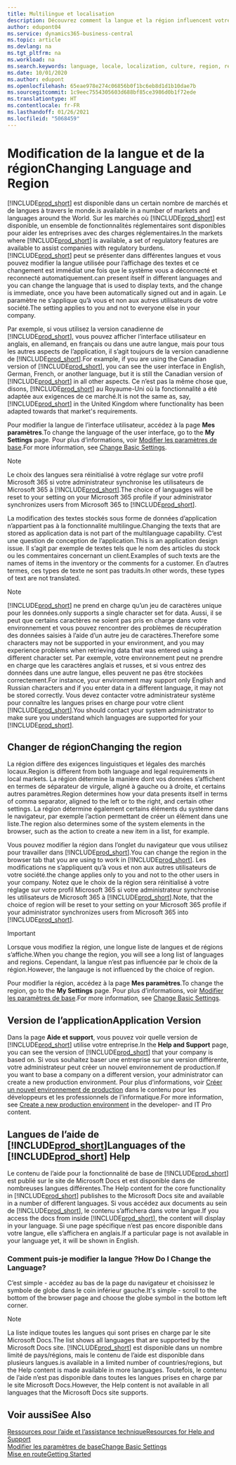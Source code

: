 ```yaml
---
title: Multilingue et localisation
description: Découvrez comment la langue et la région influencent votre expérience dans Business Central. Modifier la langue de l’interface utilisateur dans Mes paramètres.
author: edupont04
ms.service: dynamics365-business-central
ms.topic: article
ms.devlang: na
ms.tgt_pltfrm: na
ms.workload: na
ms.search.keywords: language, locale, localization, culture, region, regional settings
ms.date: 10/01/2020
ms.author: edupont
ms.openlocfilehash: 65eae978e274c06856b0f1bc6eb8d1d1b10dae7b
ms.sourcegitcommit: 1c9eec7554305603d688bf85ce3986d0b1f72ede
ms.translationtype: HT
ms.contentlocale: fr-FR
ms.lasthandoff: 01/26/2021
ms.locfileid: "5068459"
---
```

# <a name="changing-language-and-region"></a><span data-ttu-id="c0aee-104">Modification de la langue et de la région</span><span class="sxs-lookup"><span data-stu-id="c0aee-104">Changing Language and Region</span></span>

[!INCLUDE[prod_short](includes/prod_short.md)] <span data-ttu-id="c0aee-105">est disponible dans un certain nombre de marchés et de langues à travers le monde.</span><span class="sxs-lookup"><span data-stu-id="c0aee-105">is available in a number of markets and languages around the World.</span></span> <span data-ttu-id="c0aee-106">Sur les marchés où [!INCLUDE[prod_short](includes/prod_short.md)] est disponible, un ensemble de fonctionnalités réglementaires sont disponibles pour aider les entreprises avec des charges réglementaires.</span><span class="sxs-lookup"><span data-stu-id="c0aee-106">In the markets where [!INCLUDE[prod_short](includes/prod_short.md)] is available, a set of regulatory features are available to assist companies with regulatory burdens.</span></span> [!INCLUDE[prod_short](includes/prod_short.md)] <span data-ttu-id="c0aee-107">peut se présenter dans différentes langues et vous pouvez modifier la langue utilisée pour l’affichage des textes et ce changement est immédiat une fois que le système vous a déconnecté et reconnecté automatiquement.</span><span class="sxs-lookup"><span data-stu-id="c0aee-107">can present itself in different languages and you can change the language that is used to display texts, and the change is immediate, once you have been automatically signed out and in again.</span></span> <span data-ttu-id="c0aee-108">Le paramètre ne s’applique qu’à vous et non aux autres utilisateurs de votre société.</span><span class="sxs-lookup"><span data-stu-id="c0aee-108">The setting applies to you and not to everyone else in your company.</span></span>  

<span data-ttu-id="c0aee-109">Par exemple, si vous utilisez la version canadienne de [!INCLUDE[prod_short](includes/prod_short.md)], vous pouvez afficher l’interface utilisateur en anglais, en allemand, en français ou dans une autre langue, mais pour tous les autres aspects de l’application, il s’agit toujours de la version canadienne de [!INCLUDE[prod_short](includes/prod_short.md)].</span><span class="sxs-lookup"><span data-stu-id="c0aee-109">For example, if you are using the Canadian version of [!INCLUDE[prod_short](includes/prod_short.md)], you can see the user interface in English, German, French, or another language, but it is still the Canadian version of [!INCLUDE[prod_short](includes/prod_short.md)] in all other aspects.</span></span> <span data-ttu-id="c0aee-110">Ce n’est pas la même chose que, disons, [!INCLUDE[prod_short](includes/prod_short.md)] au Royaume-Uni où la fonctionnalité a été adaptée aux exigences de ce marché.</span><span class="sxs-lookup"><span data-stu-id="c0aee-110">It is not the same as, say, [!INCLUDE[prod_short](includes/prod_short.md)] in the United Kingdom where functionality has been adapted towards that market's requirements.</span></span>  

<span data-ttu-id="c0aee-111">Pour modifier la langue de l’interface utilisateur, accédez à la page **Mes paramètres**.</span><span class="sxs-lookup"><span data-stu-id="c0aee-111">To change the language of the user interface, go to the **My Settings** page.</span></span> <span data-ttu-id="c0aee-112">Pour plus d’informations, voir [Modifier les paramètres de base](ui-change-basic-settings.md#language).</span><span class="sxs-lookup"><span data-stu-id="c0aee-112">For more information, see [Change Basic Settings](ui-change-basic-settings.md#language).</span></span> 

> [!NOTE]  
> <span data-ttu-id="c0aee-113">Le choix des langues sera réinitialisé à votre réglage sur votre profil Microsoft 365 si votre administrateur synchronise les utilisateurs de Microsoft 365 à [!INCLUDE[prod_short](includes/prod_short.md)].</span><span class="sxs-lookup"><span data-stu-id="c0aee-113">The choice of languages will be reset to your setting on your Microsoft 365 profile if your administrator synchronizes users from Microsoft 365 to [!INCLUDE[prod_short](includes/prod_short.md)].</span></span>

<span data-ttu-id="c0aee-114">La modification des textes stockés sous forme de données d’application n’appartient pas à la fonctionnalité multilingue.</span><span class="sxs-lookup"><span data-stu-id="c0aee-114">Changing the texts that are stored as application data is not part of the multilanguage capability.</span></span> <span data-ttu-id="c0aee-115">C’est une question de conception de l’application.</span><span class="sxs-lookup"><span data-stu-id="c0aee-115">This is an application design issue.</span></span> <span data-ttu-id="c0aee-116">Il s’agit par exemple de textes tels que le nom des articles du stock ou les commentaires concernant un client.</span><span class="sxs-lookup"><span data-stu-id="c0aee-116">Examples of such texts are the names of items in the inventory or the comments for a customer.</span></span> <span data-ttu-id="c0aee-117">En d’autres termes, ces types de texte ne sont pas traduits.</span><span class="sxs-lookup"><span data-stu-id="c0aee-117">In other words, these types of text are not translated.</span></span>  

> [!NOTE]  
> [!INCLUDE[prod_short](includes/prod_short.md)] <span data-ttu-id="c0aee-118">ne prend en charge qu’un jeu de caractères unique pour les données.</span><span class="sxs-lookup"><span data-stu-id="c0aee-118">only supports a single character set for data.</span></span> <span data-ttu-id="c0aee-119">Aussi, il se peut que certains caractères ne soient pas pris en charge dans votre environnement et vous pouvez rencontrer des problèmes de récupération des données saisies à l’aide d’un autre jeu de caractères.</span><span class="sxs-lookup"><span data-stu-id="c0aee-119">Therefore some characters may not be supported in your environment, and you may experience problems when retrieving data that was entered using a different character set.</span></span> <span data-ttu-id="c0aee-120">Par exemple, votre environnement peut ne prendre en charge que les caractères anglais et russes, et si vous entrez des données dans une autre langue, elles peuvent ne pas être stockées correctement.</span><span class="sxs-lookup"><span data-stu-id="c0aee-120">For instance, your environment may support only English and Russian characters and if you enter data in a different language, it may not be stored correctly.</span></span> <span data-ttu-id="c0aee-121">Vous devez contacter votre administrateur système pour connaître les langues prises en charge pour votre client [!INCLUDE[prod_short](includes/prod_short.md)].</span><span class="sxs-lookup"><span data-stu-id="c0aee-121">You should contact your system administrator to make sure you understand which languages are supported for your [!INCLUDE[prod_short](includes/prod_short.md)].</span></span>  

## <a name="changing-the-region"></a><span data-ttu-id="c0aee-122">Changer de région</span><span class="sxs-lookup"><span data-stu-id="c0aee-122">Changing the region</span></span>
<span data-ttu-id="c0aee-123">La région diffère des exigences linguistiques et légales des marchés locaux.</span><span class="sxs-lookup"><span data-stu-id="c0aee-123">Region is different from both language and legal requirements in local markets.</span></span> <span data-ttu-id="c0aee-124">La région détermine la manière dont vos données s’affichent en termes de séparateur de virgule, aligné à gauche ou à droite, et certains autres paramètres.</span><span class="sxs-lookup"><span data-stu-id="c0aee-124">Region determines how your data presents itself in terms of comma separator, aligned to the left or to the right, and certain other settings.</span></span> <span data-ttu-id="c0aee-125">La région détermine également certains éléments du système dans le navigateur, par exemple l’action permettant de créer un élément dans une liste.</span><span class="sxs-lookup"><span data-stu-id="c0aee-125">The region also determines some of the system elements in the browser, such as the action to create a new item in a list, for example.</span></span>  

<span data-ttu-id="c0aee-126">Vous pouvez modifier la région dans l’onglet du navigateur que vous utilisez pour travailler dans [!INCLUDE[prod_short](includes/prod_short.md)].</span><span class="sxs-lookup"><span data-stu-id="c0aee-126">You can change the region in the browser tab that you are using to work in [!INCLUDE[prod_short](includes/prod_short.md)].</span></span> <span data-ttu-id="c0aee-127">Les modifications ne s’appliquent qu’à vous et non aux autres utilisateurs de votre société.</span><span class="sxs-lookup"><span data-stu-id="c0aee-127">the change applies only to you and not to the other users in your company.</span></span>  <span data-ttu-id="c0aee-128">Notez que le choix de la région sera réinitialisé à votre réglage sur votre profil Microsoft 365 si votre administrateur synchronise les utilisateurs de Microsoft 365 à [!INCLUDE[prod_short](includes/prod_short.md)].</span><span class="sxs-lookup"><span data-stu-id="c0aee-128">Note, that the choice of region will be reset to your setting on your Microsoft 365 profile if your administrator synchronizes users from Microsoft 365 into [!INCLUDE[prod_short](includes/prod_short.md)].</span></span>

> [!IMPORTANT]  
>  <span data-ttu-id="c0aee-129">Lorsque vous modifiez la région, une longue liste de langues et de régions s’affiche.</span><span class="sxs-lookup"><span data-stu-id="c0aee-129">When you change the region, you will see a long list of languages and regions.</span></span> <span data-ttu-id="c0aee-130">Cependant, la langue n’est pas influencée par le choix de la région.</span><span class="sxs-lookup"><span data-stu-id="c0aee-130">However, the langauge is not influenced by the choice of region.</span></span>  

<span data-ttu-id="c0aee-131">Pour modifier la région, accédez à la page **Mes paramètres**.</span><span class="sxs-lookup"><span data-stu-id="c0aee-131">To change the region, go to the **My Settings** page.</span></span> <span data-ttu-id="c0aee-132">Pour plus d’informations, voir [Modifier les paramètres de base](ui-change-basic-settings.md).</span><span class="sxs-lookup"><span data-stu-id="c0aee-132">For more information, see [Change Basic Settings](ui-change-basic-settings.md).</span></span>  

## <a name="application-version"></a><span data-ttu-id="c0aee-133">Version de l’application</span><span class="sxs-lookup"><span data-stu-id="c0aee-133">Application Version</span></span>

<span data-ttu-id="c0aee-134">Dans la page **Aide et support**, vous pouvez voir quelle version de [!INCLUDE[prod_short](includes/prod_short.md)] utilise votre entreprise.</span><span class="sxs-lookup"><span data-stu-id="c0aee-134">In the **Help and Support** page, you can see the version of [!INCLUDE[prod_short](includes/prod_short.md)] that your company is based on.</span></span> <span data-ttu-id="c0aee-135">Si vous souhaitez baser une entreprise sur une version différente, votre administrateur peut créer un nouvel environnement de production.</span><span class="sxs-lookup"><span data-stu-id="c0aee-135">If you want to base a company on a different version, your administrator can create a new production environment.</span></span> <span data-ttu-id="c0aee-136">Pour plus d’informations, voir [Créer un nouvel environnement de production](/dynamics365/business-central/dev-itpro/administration/tenant-admin-center-environments#create-a-new-production-environment) dans le contenu pour les développeurs et les professionnels de l’informatique.</span><span class="sxs-lookup"><span data-stu-id="c0aee-136">For more information, see [Create a new production environment](/dynamics365/business-central/dev-itpro/administration/tenant-admin-center-environments#create-a-new-production-environment) in the developer- and IT Pro content.</span></span>  

## <a name="languages-of-the-prod_short-help"></a><span data-ttu-id="c0aee-137">Langues de l’aide de [!INCLUDE[prod_short](includes/prod_short.md)]</span><span class="sxs-lookup"><span data-stu-id="c0aee-137">Languages of the [!INCLUDE[prod_short](includes/prod_short.md)] Help</span></span>
<span data-ttu-id="c0aee-138">Le contenu de l’aide pour la fonctionnalité de base de [!INCLUDE[prod_short](includes/prod_short.md)] est publié sur le site de Microsoft Docs et est disponible dans de nombreuses langues différentes.</span><span class="sxs-lookup"><span data-stu-id="c0aee-138">The Help content for the core functionality in [!INCLUDE[prod_short](includes/prod_short.md)] publishes to the Microsoft Docs site and available in a number of different languages.</span></span> <span data-ttu-id="c0aee-139">Si vous accédez aux documents au sein de [!INCLUDE[prod_short](includes/prod_short.md)], le contenu s’affichera dans votre langue.</span><span class="sxs-lookup"><span data-stu-id="c0aee-139">If you access the docs from inside [!INCLUDE[prod_short](includes/prod_short.md)], the content will display in your language.</span></span> <span data-ttu-id="c0aee-140">Si une page spécifique n’est pas encore disponible dans votre langue, elle s’affichera en anglais.</span><span class="sxs-lookup"><span data-stu-id="c0aee-140">If a particular page is not available in your language yet, it will be shown in English.</span></span>

### <a name="how-do-i-change-the-language"></a><span data-ttu-id="c0aee-141">Comment puis-je modifier la langue ?</span><span class="sxs-lookup"><span data-stu-id="c0aee-141">How Do I Change the Language?</span></span>
<span data-ttu-id="c0aee-142">C’est simple - accédez au bas de la page du navigateur et choisissez le symbole de globe dans le coin inférieur gauche.</span><span class="sxs-lookup"><span data-stu-id="c0aee-142">It's simple - scroll to the bottom of the browser page and choose the globe symbol in the bottom left corner.</span></span>

> [!NOTE]  
> <span data-ttu-id="c0aee-143">La liste indique toutes les langues qui sont prises en charge par le site Microsoft Docs.</span><span class="sxs-lookup"><span data-stu-id="c0aee-143">The list shows all languages that are supported by the Microsoft Docs site.</span></span> [!INCLUDE[prod_short](includes/prod_short.md)] <span data-ttu-id="c0aee-144">est disponible dans un nombre limité de pays/régions, mais le contenu de l’aide est disponible dans plusieurs langues.</span><span class="sxs-lookup"><span data-stu-id="c0aee-144">is available in a limited number of countries/regions, but the Help content is made available in more languages.</span></span> <span data-ttu-id="c0aee-145">Toutefois, le contenu de l’aide n’est pas disponible dans toutes les langues prises en charge par le site Microsoft Docs.</span><span class="sxs-lookup"><span data-stu-id="c0aee-145">However, the Help content is not available in all languages that the Microsoft Docs site supports.</span></span>

## <a name="see-also"></a><span data-ttu-id="c0aee-146">Voir aussi</span><span class="sxs-lookup"><span data-stu-id="c0aee-146">See Also</span></span>

[<span data-ttu-id="c0aee-147">Ressources pour l’aide et l’assistance technique</span><span class="sxs-lookup"><span data-stu-id="c0aee-147">Resources for Help and Support</span></span>](product-help-and-support.md)  
[<span data-ttu-id="c0aee-148">Modifier les paramètres de base</span><span class="sxs-lookup"><span data-stu-id="c0aee-148">Change Basic Settings</span></span>](ui-change-basic-settings.md)  
[<span data-ttu-id="c0aee-149">Mise en route</span><span class="sxs-lookup"><span data-stu-id="c0aee-149">Getting Started</span></span>](product-get-started.md)  
